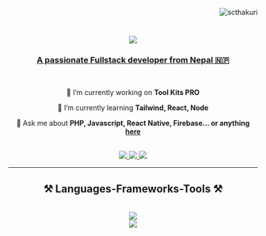 <p align="right"> <img src="https://komarev.com/ghpvc/?username=scthakuri&label=Views&color=blue&style=plastic" alt="scthakuri" /> </p>

<a href="https://sureshchand.com.np">
    <h1 align="center">
        <img src="https://readme-typing-svg.herokuapp.com/?font=Righteous&size=35&center=true&vCenter=true&width=500&height=70&duration=4000&lines=Hi+There!+👋;+I'm+Suresh+Chand!;" />
    </h1>
</a>

<a href="https://sureshchand.com.np"><h3 align="center">A passionate Fullstack developer from Nepal 🇳🇵</h3></a>

<br/>

<div align="center">
 
 🔭 I’m currently working on **Tool Kits PRO**
 
 🌱 I’m currently learning **Tailwind, React, Node**

 💬 Ask me about **PHP, Javascript, React Native, Firebase... or anything [here](https://github.com/scthakuri/scthakuri/issues)**
 
 </div>

 <br/>
 
<div align="center"> 
  <a href="mailto:scthakuri12a@gmail.com">
    <img src="https://img.shields.io/badge/Gmail-c71610?style=for-the-badge&logo=gmail&logoColor=red" />
  </a>
  <a href="https://www.linkedin.com/in/scthakuri/" target="_blank">
    <img src="https://img.shields.io/badge/LinkedIn-0077B5?style=for-the-badge&logo=linkedin&logoColor=white" target="_blank" />
  </a>
  <a href="https://sureshchand.com.np" target="_blank">
     <img src="https://img.shields.io/badge/Portfolio-009688?style=for-the-badge&logo=todoist&logoColor=white" target="_blank" />
  </a>
</div>

 <hr/>
 
<h2 align="center">⚒️ Languages-Frameworks-Tools ⚒️</h2>
<br/>
<div align="center">
    <img src="https://skillicons.dev/icons?i=php,wordpress,laravel,github,javascript,typescript,express,firebase,c,cpp" /><br>
    <img src="https://skillicons.dev/icons?i=react,nextjs,bootstrap,mysql,html,css,vscode,git" />
</div>
